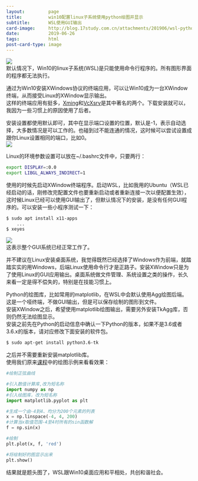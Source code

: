 ```yaml
---
layout:         page
title:          win10配置linux子系统使用python绘图并显示
subtitle:       WSL使用GUI输出
card-image:		http://blog.17study.com.cn/attachments/201906/wsl-python-gui/python-sin.png
date:           2019-06-26
tags:           html
post-card-type: image
---
```

![](http://blog.17study.com.cn/attachments/201906/wsl-python-gui/python-sin.png)  
默认情况下，Win10的linux子系统(WSL)是只能使用命令行程序的。所有图形界面的程序都无法执行。  

通过为Win10安装XWindows协议的终端应用，可以让Win10成为一台XWindow终端，从而接受Linux的XWindow显示输出。  
这样的终端应用有挺多，[Xming](https://sourceforge.net/projects/xming/)和[VcXsrv](https://sourceforge.net/projects/vcxsrv/)是其中著名的两个。下载安装就可以，我因为一些习惯上的原因使用了后者。  

安装设置都使用默认即可，其中在显示端口设置的位置，默认是-1，表示自动选择，大多数情况是可以工作的。也碰到过不能连通的情况，这时候可以尝试设置成跟你Linux设置相同的端口，比如0。  
![](http://blog.17study.com.cn/attachments/201906/wsl-python-gui/VcXrvSetting.png)  

Linux的环境参数设置可以放在~/.bashrc文件中，只要两行：  
```bash
export DISPLAY=:0.0
export LIBGL_ALWAYS_INDIRECT=1
```
使用的时候先启动XWindow终端程序。启动WSL，比如我用的Ubuntu（WSL已经启动的话，刚修改完配置文件也要重新启动或者重新连接一次以便配置生效），这时候Linux已经可以使用GUI输出了，但默认情况下的安装，是没有任何GUI程序的。可以安装一些小程序测试一下：  
```bash
$ sudo apt install x11-apps
    ...
$ xeyes
```
![](http://blog.17study.com.cn/attachments/201906/wsl-python-gui/xeyes.png)  
这表示整个GUI系统已经正常工作了。  

并不建议在Linux安装桌面系统，我觉得既然已经选择了Windows作为前端，就踏踏实实的用Windows，后端Linux使用命令行才是正路子。安装XWindow只是为了使用Linux的GUI应用输出。桌面系统做文件管理、系统设置之类的操作，长久来看一定是得不偿失的，特别是在技能习惯上。  

Python的绘图库，比如常用的matplotlib，在WSL中会默认使用Agg绘图后端。这是一个哑终端，不做GUI输出，但是可以保存绘制的图形到文件。  
安装XWindow之后，希望使用matplotlib绘图输出，需要另外安装TkAgg库，否则仍然无法绘图显示。  
安装之前先在Python的启动信息中确认一下Python的版本，如果不是3.6或者3.6.x的版本，请对应修改下面安装的软件包。  
```bash
$ sudo apt-get install python3.6-tk
```
之后并不需要重新安装matplotlib库。  
使用我们原来[课程](http://blog.17study.com.cn/2018/12/29/python3-lesson12/)中的绘图示例来看看效果：  
```python
#绘制正弦曲线

#引入数值计算库,改为短名称
import numpy as np
#引入绘图库，改为短名称
import matplotlib.pyplot as plt

#生成一个由-4到4、均分为200个元素的列表
x = np.linspace(-4, 4, 200) 
#计算当x取值范围-4至4时所有的sin函数解
f = np.sin(x)

#绘制
plt.plot(x, f, 'red') 

#将绘制好的图显示出来
plt.show()
```
结果就是题头图了，WSL跟Win10桌面应用和平相处，共创和谐社会。  



